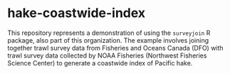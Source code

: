 # hake-coastwide-index

This repository represents a demonstration of using the `surveyjoin` R package, also part of this organization. The example involves joining together trawl survey data from Fisheries and Oceans Canada (DFO) with trawl survey data collected by NOAA Fisheries (Northwest Fisheries Science Center) to generate a coastwide index of Pacific hake. 
